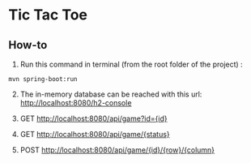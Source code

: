 # Tic Tac Toe

## How-to

1. Run this command in terminal (from the root folder of the project) :
```console
mvn spring-boot:run
```

2. The in-memory database can be reached with this url:
   [http://localhost:8080/h2-console](http://localhost:8080/h2-console)

3. GET [http://localhost:8080/api/game?id={id}](http://localhost:8080/api/game?id={id})
4. GET [http://localhost:8080/api/game/{status}]()
5. POST [http://localhost:8080/api/game/{id}/{row}/{column}]()